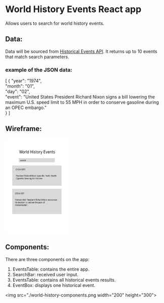 
# World History Events React app

Allows users to search for world history events. 

## Data:
Data will be sourced from [Historical Events API](https://api-ninjas.com/api/historicalevents). It returns 
up to 10 events that match search parameters. 

### example of the JSON data:

[
  {
    "year": "1974",  
    "month": "01",  
    "day": "02",  
    "event": "United States President Richard Nixon signs a bill lowering the maximum U.S. speed limit to 55 MPH in order to conserve gasoline during an OPEC embargo."  
  }
]

## Wireframe:

<img src="./world-history.png" width="200" height="300">

## Components:

There are three components on the app:  
1. EventsTable: contains the entire app.
2. SearchBar: received user input.
3. EventsTable: contains all historical events results.
4. EventBox: displays one historical event.

<img src="./world-history-components.png width="200" height="300">

